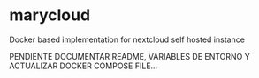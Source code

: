 # marycloud
Docker based implementation for nextcloud self hosted instance

PENDIENTE DOCUMENTAR README, VARIABLES DE ENTORNO Y ACTUALIZAR DOCKER COMPOSE FILE...
